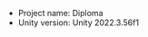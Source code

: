 <!-- UNITY CODE ASSIST INSTRUCTIONS START -->
- Project name: Diploma
- Unity version: Unity 2022.3.56f1
<!-- UNITY CODE ASSIST INSTRUCTIONS END -->